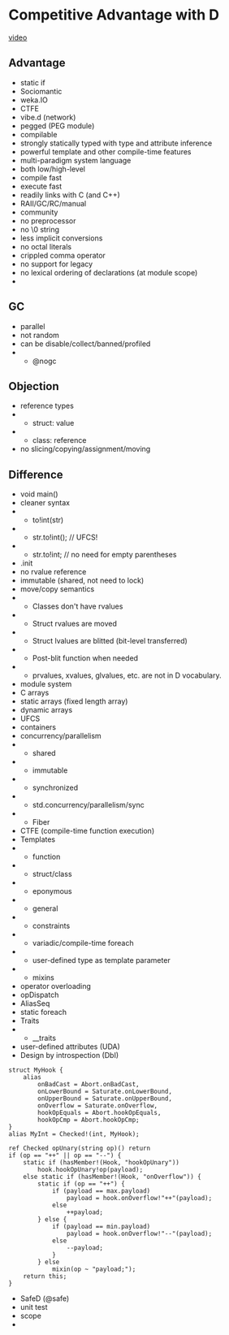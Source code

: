 # Competitive Advantage with D

[video](https://www.youtube.com/watch?v=vYEKEIpM2zo&index=33&list=PL_AKIMJc4roXJldxjJGtH8PJb4dY6nN1D)

## Advantage
* static if
* Sociomantic
* weka.IO
* CTFE
* vibe.d (network)
* pegged (PEG module)
* compilable
* strongly statically typed with type and attribute inference
* powerful template and other compile-time features
* multi-paradigm system language
* both low/high-level
* compile fast
* execute fast
* readily links with C (and C++)
* RAII/GC/RC/manual
* community
* no preprocessor
* no \0 string
* less implicit conversions
* no octal literals
* crippled comma operator
* no support for legacy
* no lexical ordering of declarations (at module scope)
* 


## GC
* parallel
* not random
* can be disable/collect/banned/profiled
* + @nogc

## Objection
* reference types
* + struct: value
* + class: reference
* no slicing/copying/assignment/moving

## Difference
* void main()
* cleaner syntax
* + to!int(str)
* + str.to!int(); // UFCS!
* + str.to!int;   // no need for empty parentheses
* .init
* no rvalue reference
* immutable (shared, not need to lock)
* move/copy semantics
* + Classes don't have rvalues
* + Struct rvalues are moved
* + Struct lvalues are blitted (bit-level transferred)
* + Post-blit function when needed
* + prvalues, xvalues, glvalues, etc. are not in D vocabulary.
* module system
* C arrays
* static arrays (fixed length array)
* dynamic arrays
* UFCS
* containers
* concurrency/parallelism
* + shared
* + immutable
* + synchronized
* + std.concurrency/parallelism/sync
* + Fiber
* CTFE (compile-time function execution)
* Templates
* + function
* + struct/class
* + eponymous
* + general
* + constraints
* + variadic/compile-time foreach
* + user-defined type as template parameter
* + mixins
* operator overloading
* opDispatch
* AliasSeq
* static foreach
* Traits
* + __traits
* user-defined attributes (UDA)
* Design by introspection (DbI)
```dlang
struct MyHook {
    alias
        onBadCast = Abort.onBadCast,
        onLowerBound = Saturate.onLowerBound,
        onUpperBound = Saturate.onUpperBound,
        onOverflow = Saturate.onOverflow,
        hookOpEquals = Abort.hookOpEquals,
        hookOpCmp = Abort.hookOpCmp;
}
alias MyInt = Checked!(int, MyHook);

ref Checked opUnary(string op)() return
if (op == "++" || op == "--") {
    static if (hasMember!(Hook, "hookOpUnary"))
        hook.hookOpUnary!op(payload);
    else static if (hasMember!(Hook, "onOverflow")) {
        static if (op == "++") {
            if (payload == max.payload)
                payload = hook.onOverflow!"++"(payload);
            else
                ++payload;
        } else {
            if (payload == min.payload)
                payload = hook.onOverflow!"--"(payload);
            else
                --payload;
            }
        } else
            mixin(op ~ "payload;");
    return this;
}
```
* SafeD (@safe)
* unit test
* scope
* 